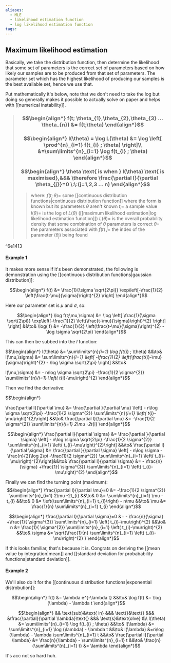 ```yaml
---
aliases:
  - MLE
  - likelihood estimation function
  - log likelihood estimation function
tags:
---
```


## Maximum likelihood estimation

Basically, we take the distribution function, then determine the likelihood that some set of parameters is the correct set of parameters based on how likely our samples are to be produced from that set of parameters. The parameter set which has the highest likelihood of producing our samples is the best available set, hence we use that.

Put mathematically it's below, note that we don't need to take the log but doing so generally makes it possible to actually solve on paper and helps with [[numerical instability]].

> ### $$\begin{align*} f(t; \theta_{1},\theta_{2},\theta_{3} ... \theta_{n})  &=  f(t;\theta) \end{align*}$$
> ### $$\begin{align*} l(\theta) = \log L(\theta) &=  \log \left[ \prod^{n}_{i=1} f(t_{i} ; \theta) \right]\\ &=\sum\limits^{n}_{i=1} \log f(t_{i} ; \theta) \end{align*}$$
> ### $$\begin{align*} \theta \text{ is when } l(\theta) \text{ is maximised},&&& \therefore \frac{\partial l}{\partial \theta_{j}}=0 \:\:(j=1,2,3 ... n) \end{align*}$$
>> where:
>> $f(t;\theta)=$ some [[continuous distribution functions|continuous distribution function]] where the form is known but its parameters $\theta$ aren't known
>> $t_{i}=$ a sample value
>> $l(\theta)=$ is the log of $L(\theta)$ ([[maximum likelihood estimation|log likelihood estimation function]])
>> $L(\theta)=$ is the overall probability density that some combination of $\theta$ parameters is correct
>> $\theta=$ the parameters associated with $f(t)$
>> $j=$ the index of the parameter ($\theta_{j}$) being found

^6e1413


#### Example 1

It makes more sense if it's been demonstrated, the following is demonstration using the [[continuous distribution functions|gaussian distribution]]:

$$\begin{align*}
f(t)  &= \frac{1}{\sigma \sqrt{2\pi}} \exp\left[-\frac{1}{2} \left(\frac{t-\mu}{\sigma}\right)^{2} \right]
\end{align*}$$

Here our parameter set is $\mu$ and $\sigma$, so:

$$\begin{align*}
 \log f(t;\mu,\sigma) &= \log \left[ \frac{1}{\sigma \sqrt{2\pi}} \exp\left[-\frac{1}{2} \left(\frac{t-\mu}{\sigma}\right)^{2} \right] \right] &&\to& 
\log( f) &=  -\frac{1}{2} \left(\frac{t-\mu}{\sigma}\right)^{2} - \log \sigma \sqrt{2\pi} 
\end{align*}$$

This can then be subbed into the $l$ function:

$$\begin{align*}
l(\theta) &= \sum\limits^{n}_{i=1} \log f(t_{i} ; \theta)   &&\to&  l(\mu,\sigma) &= \sum\limits^{n}_{i=1} \left[ -\frac{1}{2} \left(\frac{t_{i}-\mu}{\sigma}\right)^{2} - \log \sigma \sqrt{2\pi}  \right]  &&\to&  

l(\mu,\sigma) &=  - n\log \sigma \sqrt{2\pi} -\frac{1}{2 \sigma^{2}} \sum\limits^{n}_{i=1} \left( t_{i}-\mu\right)^{2}
\end{align*}$$

Then we find the derivative:

$$\begin{align*}

\frac{\partial l}{\partial \mu} &= \frac{\partial }{\partial \mu} \left[ - n\log \sigma \sqrt{2\pi} -\frac{1}{2 \sigma^{2}} \sum\limits^{n}_{i=1} \left( t_{i}-\mu\right)^{2}\right] &&\to&
\frac{\partial l}{\partial \mu} &= -\frac{1}{2 \sigma^{2}} \sum\limits^{n}_{i=1} 2\mu -2t_{i} 
\end{align*}$$

$$\begin{align*}
\frac{\partial l}{\partial \sigma} &= \frac{\partial }{\partial \sigma} \left[ - n\log \sigma \sqrt{2\pi} -\frac{1}{2 \sigma^{2}} \sum\limits^{n}_{i=1} \left( t_{i}-\mu\right)^{2}\right] &&\to&
\frac{\partial l}{\partial \sigma} &= \frac{\partial }{\partial \sigma} \left[ - n\log \sigma - \frac{n}{2}\log 2\pi  -\frac{1}{2 \sigma^{2}} \sum\limits^{n}_{i=1} \left( t_{i}-\mu\right)^{2}\right]&&\to&
\frac{\partial l}{\partial \sigma} &=  - \frac{n}{\sigma} +\frac{1}{ \sigma^{3}} \sum\limits^{n}_{i=1} \left( t_{i}-\mu\right)^{2} 
\end{align*}$$

Finally we can find the turning point (maximum):
$$\begin{align*}
\frac{\partial l}{\partial \mu}=0 &= -\frac{1}{2 \sigma^{2}} \sum\limits^{n}_{i=1} 2\mu -2t_{i}  &&\to& 0 &= \sum\limits^{n}_{i=1} \mu -t_{i}   &&\to& 0 &= \left(\sum\limits^{n}_{i=1} t_{i}\right) - n\mu &&\to& \mu &= \frac{1}{n} \sum\limits^{n}_{i=1} t_{i}
\end{align*}$$

$$\begin{align*}
\frac{\partial l}{\partial \sigma}=0 &=  - \frac{n}{\sigma} +\frac{1}{ \sigma^{3}} \sum\limits^{n}_{i=1} \left( t_{i}-\mu\right)^{2}  &&\to&
 n &=  \frac{1}{ \sigma^{2}} \sum\limits^{n}_{i=1} \left( t_{i}-\mu\right)^{2}  &&\to&
\sigma &=  \sqrt{\frac{1}{n} \sum\limits^{n}_{i=1} \left( t_{i}-\mu\right)^{2} }
\end{align*}$$

If this looks familiar, that's because it is. Congrats on deriving the [[mean value by integration|mean]] and [[standard deviation for probabability functions|standard deviation]].

#### Example 2

We'll also do it for the [[continuous distribution functions|exponential distrobution]]:

$$\begin{align*}
f(t) &= \lambda e^{-\lambda t} &&\to& \log f(t) &= \log (\lambda) - \lambda t
\end{align*}$$

$$\begin{align*}
&& \text{sub}&\text{ in} &&& \text{}&\text{} &&& &\frac{\partial}{\partial \lambda}\text{} &&& \text{s}&\text{olve} &\\
l(\theta) &= \sum\limits^{n}_{i=1} \log f(t_{i} ; \theta)   &&\to&  l(\lambda) &= \sum\limits^{n}_{i=1} \log (\lambda) - \lambda t &&\to&  l(\lambda) &=n\log (\lambda) - \lambda \sum\limits^{n}_{i=1}  t &&\to& \frac{\partial l}{\partial \lambda} &= \frac{n}{\lambda} - \sum\limits^{n}_{i=1}  t &&\to& \frac{n}{\sum\limits^{n}_{i=1}  t} &= \lambda
\end{align*}$$

It's acc not so hard huh.
